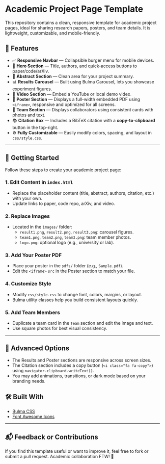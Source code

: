 # Academic Project Page Template

This repository contains a clean, responsive template for academic project pages, ideal for sharing research papers, posters, and team details. It is lightweight, customizable, and mobile-friendly.

## 🌟 Features

- ✅ **Responsive Navbar** — Collapsible burger menu for mobile devices.
- 🎯 **Hero Section** — Title, authors, and quick-access buttons to paper/code/arXiv.
- 📄 **Abstract Section** — Clean area for your project summary.
- 📊 **Results Carousel** — Built using Bulma Carousel, lets you showcase experiment figures.
- 🎥 **Video Section** — Embed a YouTube or local demo video.
- 🧾 **Poster Section** — Displays a full-width embedded PDF using `<iframe>`, responsive and optimized for all screens.
- 👥 **Team Section** — Displays collaborators using consistent cards with photos and text.
- 📚 **Citation Box** — Includes a BibTeX citation with a **copy-to-clipboard** button in the top-right.
- ⚙️ **Fully Customizable** — Easily modify colors, spacing, and layout in `css/style.css`.

---

## 🚀 Getting Started

Follow these steps to create your academic project page:

### 1. **Edit Content in `index.html`**
- Replace the placeholder content (title, abstract, authors, citation, etc.) with your own.
- Update links to paper, code repo, arXiv, and video.

### 2. **Replace Images**
- Located in the `images/` folder:
  - `result1.png`, `result2.png`, `result3.png`: carousel figures.
  - `team1.png`, `team2.png`, `team3.png`: team member photos.
  - `logo.png`: optional logo (e.g., university or lab).

### 3. **Add Your Poster PDF**
- Place your poster in the `pdfs/` folder (e.g., `Sample.pdf`).
- Edit the `<iframe>` `src` in the Poster section to match your file.

### 4. **Customize Style**
- Modify `css/style.css` to change font, colors, margins, or layout.
- Bulma utility classes help you build consistent layouts quickly.

### 5. **Add Team Members**
- Duplicate a team card in the `Team` section and edit the image and text.
- Use square photos for best visual consistency.

---

## 🧪 Advanced Options

- The Results and Poster sections are responsive across screen sizes.
- The Citation section includes a copy button (`<i class="fa fa-copy">`) using `navigator.clipboard.writeText()`.
- You may add animations, transitions, or dark mode based on your branding needs.

## 🛠 Built With

- [Bulma CSS](https://bulma.io)
- [Font Awesome Icons](https://fontawesome.com/)

---

## 📬 Feedback or Contributions

If you find this template useful or want to improve it, feel free to fork or submit a pull request. Academic collaboration FTW! 🤝
